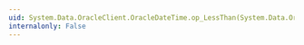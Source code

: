 ```yaml
---
uid: System.Data.OracleClient.OracleDateTime.op_LessThan(System.Data.OracleClient.OracleDateTime,System.Data.OracleClient.OracleDateTime)
internalonly: False
---
```

